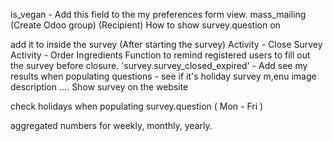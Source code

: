 is_vegan - Add this field to the my preferences form view. 
mass_mailing (Create Odoo group) (Recipient)
How to show survey.question on 
<div t-field='survey.description' class="oe_no_empty pb-5 text-break"/> add it to inside the survey (After starting the survey)
Activity - Close Survey
Activity - Order Ingredients
Function to remind registered users to fill out the survey before closure.
'survey.survey_closed_expired' - Add see my results
when populating questions - see if it's holiday
survey m,enu image description ....
Show survey on the website 

check holidays when populating survey.question ( Mon - Fri )

aggregated numbers for weekly, monthly, yearly.
